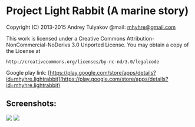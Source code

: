# Project Light Rabbit (A marine story) #

Copyright (C) 2013-2015 Andrey Tulyakov
@mail: mhyhre@gmail.com

This work is licensed under a Creative Commons 
Attribution-NonCommercial-NoDerivs 3.0 Unported License.
You may obtain a copy of the License at

	http://creativecommons.org/licenses/by-nc-nd/3.0/legalcode

Google play link:
[https://play.google.com/store/apps/details?id=mhyhre.lightrabbit](https://play.google.com/store/apps/details?id=mhyhre.lightrabbit)


## Screenshots:

![](https://github.com/mhyhre/LightRabbit/blob/master/readme_images/ms_1.webp)
![](https://github.com/mhyhre/LightRabbit/blob/master/readme_images/ms_2.webp)